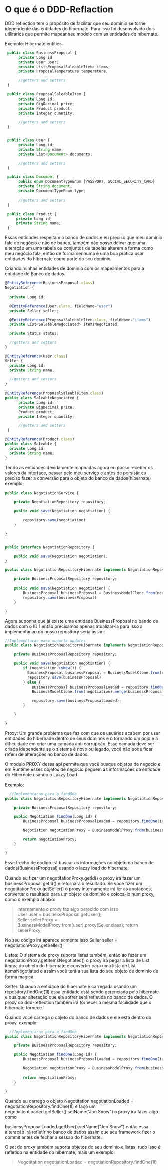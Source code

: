 # O que é o DDD-Reflaction

DDD reflection tem o propósito de facilitar que seu dominio se torne idependente das entidades do hibernate.
Para isso foi desenvolvido dois utilitários que permite mapear seu modelo com as entidades do hibernate.

Exemplo:
  Hibernate entities

  ```javascript
   public class BusinessProposal {
   	    private Long id
   	    private User user;
   	    private List<ProposalSaleableItem> items;
   	    private ProposalTemperature temperature;

   	    //getters and setters
   }

   public class ProposalSaleableItem {
   		private Long id;
		private BigDecimal price;
		private Product product;
		private Integer quantity;

		//getters and setters
   }


   public class User {
   		private Long id;
   		private String name;
   		private List<Document> documents;

   		//getters and setters
   }

   public class Document {
   		public enum DocumentTypeEnum {PASSPORT, SOCIAL_SECURITY_CARD}
   		private String document;
  		private DocumentTypeEnum type;

  		//getters and setters
   }

   public class Product {
       private Long id;
       private String name;
   }
   ```

  Essas entidades respeitam o banco de dados e eu preciso que meu dominio fale de negócio e não de banco,
  também não posso deixar que uma alteração em uma tabela ou conjuntos de tabelas alterem a forma como meu
  negócio fala, então de forma nenhuma é uma boa prática usar entidades do hibernate como parte do seu dominio.

  Criando minhas entidades de dominio com os mapeamentos para a entidade de Banco de dados.

  ```javascript
  @EntityReference(BusinessProposal.class)
  Negotiation {

    private Long id;

    @EntityReference(User.class, fieldName="user")
    private Seller seller;

    @EntityReference(ProposalSaleableItem.class, fieldName="items")
    private List<SaleableNegociated> itemsNegotiated;

    private Status status;

    //getters and setters
  }

  @EntityReference(User.class)
  Seller {
    private Long id;
    private String name;

    //getters and setters
  }

  @EntityReference(ProposalSaleableItem.class)
  public class SaleableNegociated {
   		private Long id;
		private BigDecimal price;
		Product product;
		private Integer quantity;

		//getters and setters
   }

  @EntityReference(Product.class)
  public class Saleable {
    private Long id;
    private String name;
  }
  ```

  Tendo as entidades devidamente mapeadas agora eu posso receber os valores da interface, passar pelo meu serviço
  e antes de persistir eu preciso fazer a conversão para o objeto do banco de dados(hibernate)
  exemplo:

  ```javascript
  public class NegotiationService {

      private NegotiationRepository repository;

      public void save(Negotiation negotiation) {

          repository.save(negotiation)
      }

  }


  public interface NegotiationRepository {

      public void save(Negotiation negotiation);
  }

  public class NegotiationRepositoryHibernate implements NegotiationRepository {

      private BusinessProposalRepository repository;

      public void save(Negotiation negotiation) {
          BusinessProposal businessProposal = BusinessModelClone.from(negotiation).convertTo(BusinessProposal.class);
          repository.save(businessProposal)
      }

  }
  ```

  Agora suponha que já existe uma entidade BusinessProposal no bando de dados com o ID 1 então precisamos apenas
  atualizar-la para isso a implementacao do nosso repository seria assim:

  ```javascript
  //Implementacao para suporta updates
  public class NegotiationRepositoryHibernate implements NegotiationRepository {

      private BusinessProposalRepository repository;

      public void save(Negotiation negotiation) {
          if (negotiation.isNew()) {
            BusinessProposal businessProposal = BusinessModelClone.from(negotiation).convertTo(BusinessProposal.class);
            repository.save(businessProposal)
          } else {
              BusinessProposal businessProposalLoaded = repository.findOne(negotiation.getId());
              BusinessModelClone.from(negotiation).merge(businessProposalLoaded);

              repository.save(businessProposalLoaded);
          }

      }

  }
  ```

  Proxy: Um grande problema que faz com que os usuários acabem por usar entidades do hibernade dentro de seus dominos
  e o tornando um pojo é a dificuldade em criar uma camada anti corrupção. Esse camada deve ser criada idependente
  se o sistema é novo ou legado, você não pode ficar refem de alterações no banco de dados.

  O modulo PROXY dessa api permite que você busque objetos de negocio e em Runtime esses objetos de negocio peguem
  as informações da entidade do Hibernate usando o Lazzy Load

  Exemplo:

  ```javascript
    //Implementacao para o findOne
  public class NegotiationRepositoryHibernate implements NegotiationRepository {

      private BusinessProposalRepository repository;

      public Negotiation findOne(Long id) {
          BusinessProposal businessProposalLoaded = repository.findOne(id);

          Negotiation negotiationProxy = BusinessModelProxy.from(businessProposalLoaded).proxy(Negotiation.class);

          return negotiationProxy;
      }

  }
  ```

  Esse trecho de código irá buscar as informações no objeto do banco de dados(BusinessProposal) usando o lazzy load
  do hibernate;

  Quando eu fizer um negotitationProxy.getId() o proxy irá fazer um businessProposal.getId() e retornará o resultado.
  Se você fizer um negotitationProxy.getSeller() o proxy internamente irá ler as anotacoes, converter o resultado para um
  objeto de dominio e coloca-lo num proxy, como o exemplo abaixo:

   > Internamente o proxy faz algo parecido com isso <br />
   > User user = businessProposal.getUser(); <br />
   > Seller sellerProxy =  BusinessModelProxy.from(user).proxy(Seller.class);
   > return sellerProxy;

  No seu código irá aparece somente isso Seller seller = negotiationProxy.getSeller();


  Listas: O sistema de proxy suporta listas também, então ao fazer um negotiationProxy.getItemsNegotiated()
  o proxy irá pegar a lista de List<ProposalSaleableItem> items; do objeto do hibernate e converter para
  uma lista de List<SaleableNegociated> itemsNegotiated e assim você terá a sua lista do seu objeto de dominio
  de forma magica.

  Setter: Quando a entidade do hibernate é carregada usando um repository.findOne(1l) essa entidade está
  sendo gerenciada pelo hibernate e qualquer alteração que ela sofrer será refletida no banco de dados.
  O proxy do ddd-reflection também irá fornecer a mesma facilidade que o hibernate fornece.

  Quando você carrega o objeto do banco de dados e ele está dentro do proxy, exemplo:

  ```javascript
    //Implementacao para o findOne
  public class NegotiationRepositoryHibernate implements NegotiationRepository {

      private BusinessProposalRepository repository;

      public Negotiation findOne(Long id) {
          BusinessProposal businessProposalLoaded = repository.findOne(id);

          Negotiation negotiationProxy = BusinessModelProxy.from(businessProposalLoaded).proxy(Negotiation.class);

          return negotiationProxy;
      }

  }
  ```

  Quando eu carrego o objeto Negotitation negotiationLoaded = negotiationRepository.findOne(1l)
  e faço um negotiationLoaded.getSeller().setName("Jon Snow") o proxy irá fazer algo como

  businessProposalLoaded.getUser().setName("Jon Snow") então essa alteração irá refletir no banco
  de dados assim que seu framework fizer o commit antes de fechar a sessao do hibernate.

  O set do proxy também suporta objetos do seu dominio e listas, tudo isso é refletido na entidade do hibernate,
  mais um exemplo:

  > Negotitation negotiationLoaded = negotiationRepository.findOne(1l)
